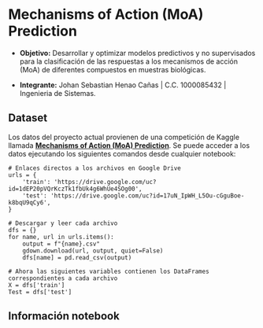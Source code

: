 # Mechanisms of Action (MoA) Prediction
+ **Objetivo:** Desarrollar y optimizar modelos predictivos y no supervisados para la clasificación de las respuestas a los mecanismos de acción (MoA) de diferentes compuestos en muestras biológicas.

+ **Integrante:** Johan Sebastian Henao Cañas | C.C. 1000085432 | Ingenieria de Sistemas.

## Dataset
Los datos del proyecto actual provienen de una competición de Kaggle llamada [**Mechanisms of Action (MoA) Prediction**](https://www.kaggle.com/competitions/lish-moa/data). Se puede acceder a los datos ejecutando los siguientes comandos desde cualquier notebook:
```
# Enlaces directos a los archivos en Google Drive
urls = {
    'train': 'https://drive.google.com/uc?id=1dEP20pVQrKczTk1fbUk4g6WhUe4SOg00',
    'test': 'https://drive.google.com/uc?id=17uN_IpWH_L5Ou-cGguBoe-k8bqU9qCy6',
}

# Descargar y leer cada archivo
dfs = {}
for name, url in urls.items():
    output = f"{name}.csv"
    gdown.download(url, output, quiet=False)
    dfs[name] = pd.read_csv(output)

# Ahora las siguientes variables contienen los DataFrames correspondientes a cada archivo
X = dfs['train']
Test = dfs['test']
```

## Información notebook

